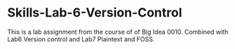 # Skills-Lab-6-Version-Control
This is a lab assignment from the course of of Big Idea 0010.
<h>Combined with Lab6 Version control and Lab7 Plaintext and FOSS.</h>
